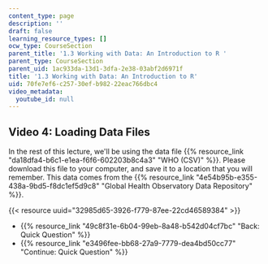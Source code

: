 ```yaml
---
content_type: page
description: ''
draft: false
learning_resource_types: []
ocw_type: CourseSection
parent_title: '1.3 Working with Data: An Introduction to R '
parent_type: CourseSection
parent_uid: 1ac933da-13d1-3dfa-2e38-03abf2d6971f
title: '1.3 Working with Data: An Introduction to R'
uid: 70fe7ef6-c257-30ef-b982-22eac766dbc4
video_metadata:
  youtube_id: null
---
```

## Video 4: Loading Data Files

In the rest of this lecture, we'll be using the data file {{% resource_link "da18dfa4-b6c1-e1ea-f6f6-602203b8c4a3" "WHO (CSV)" %}}. Please download this file to your computer, and save it to a location that you will remember. This data comes from the {{% resource_link "4e54b95b-e355-438a-9bd5-f8dc1ef5d9c8" "Global Health Observatory Data Repository" %}}.

{{< resource uuid="32985d65-3926-f779-87ee-22cd46589384" >}}

- {{% resource_link "49c8f31e-6b04-99eb-8a48-b542d04cf7bc" "Back: Quick Question" %}}
- {{% resource_link "e3496fee-bb68-27a9-7779-dea4bd50cc77" "Continue: Quick Question" %}}